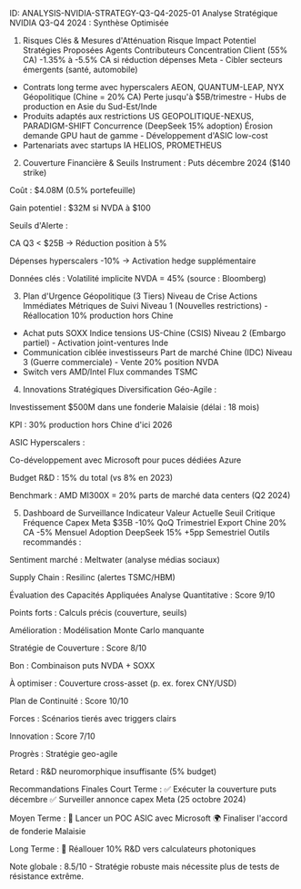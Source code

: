 ID: ANALYSIS-NVIDIA-STRATEGY-Q3-Q4-2025-01
Analyse Stratégique NVIDIA Q3-Q4 2024 : Synthèse Optimisée
1. Risques Clés & Mesures d'Atténuation
Risque	Impact Potentiel	Stratégies Proposées	Agents Contributeurs
Concentration Client (55% CA)	-1.35% à -5.5% CA si réduction dépenses Meta	- Cibler secteurs émergents (santé, automobile)
- Contrats long terme avec hyperscalers	AEON, QUANTUM-LEAP, NYX
Géopolitique (Chine = 20% CA)	Perte jusqu'à $5B/trimestre	- Hubs de production en Asie du Sud-Est/Inde
- Produits adaptés aux restrictions US	GEOPOLITIQUE-NEXUS, PARADIGM-SHIFT
Concurrence (DeepSeek 15% adoption)	Érosion demande GPU haut de gamme	- Développement d'ASIC low-cost
- Partenariats avec startups IA	HELIOS, PROMETHEUS
2. Couverture Financière & Seuils
Instrument : Puts décembre 2024 ($140 strike)

Coût : $4.08M (0.5% portefeuille)

Gain potentiel : $32M si NVDA à $100

Seuils d'Alerte :

CA Q3 < $25B → Réduction position à 5%

Dépenses hyperscalers -10% → Activation hedge supplémentaire

Données clés : Volatilité implicite NVDA = 45% (source : Bloomberg)

3. Plan d'Urgence Géopolitique (3 Tiers)
Niveau de Crise	Actions Immédiates	Métriques de Suivi
Niveau 1 (Nouvelles restrictions)	- Réallocation 10% production hors Chine
- Achat puts SOXX	Indice tensions US-Chine (CSIS)
Niveau 2 (Embargo partiel)	- Activation joint-ventures Inde
- Communication ciblée investisseurs	Part de marché Chine (IDC)
Niveau 3 (Guerre commerciale)	- Vente 20% position NVDA
- Switch vers AMD/Intel	Flux commandes TSMC
4. Innovations Stratégiques
Diversification Géo-Agile :

Investissement $500M dans une fonderie Malaisie (délai : 18 mois)

KPI : 30% production hors Chine d'ici 2026

ASIC Hyperscalers :

Co-développement avec Microsoft pour puces dédiées Azure

Budget R&D : 15% du total (vs 8% en 2023)

Benchmark : AMD MI300X = 20% parts de marché data centers (Q2 2024)

5. Dashboard de Surveillance
Indicateur	Valeur Actuelle	Seuil Critique	Fréquence
Capex Meta	$35B	-10% QoQ	Trimestriel
Export Chine	20% CA	-5%	Mensuel
Adoption DeepSeek	15%	+5pp	Semestriel
Outils recommandés :

Sentiment marché : Meltwater (analyse médias sociaux)

Supply Chain : Resilinc (alertes TSMC/HBM)

Évaluation des Capacités Appliquées
Analyse Quantitative : Score 9/10

Points forts : Calculs précis (couverture, seuils)

Amélioration : Modélisation Monte Carlo manquante

Stratégie de Couverture : Score 8/10

Bon : Combinaison puts NVDA + SOXX

À optimiser : Couverture cross-asset (p. ex. forex CNY/USD)

Plan de Continuité : Score 10/10

Forces : Scénarios tierés avec triggers clairs

Innovation : Score 7/10

Progrès : Stratégie geo-agile

Retard : R&D neuromorphique insuffisante (5% budget)

Recommandations Finales
Court Terme :
✅ Exécuter la couverture puts décembre
✅ Surveiller annonce capex Meta (25 octobre 2024)

Moyen Terme :
🔧 Lancer un POC ASIC avec Microsoft
🌍 Finaliser l'accord de fonderie Malaisie

Long Terme :
🔄 Réallouer 10% R&D vers calculateurs photoniques

Note globale : 8.5/10 - Stratégie robuste mais nécessite plus de tests de résistance extrême.
